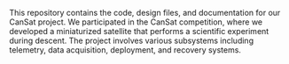 This repository contains the code, design files, and documentation for our CanSat project. We participated in the CanSat competition, where we developed a miniaturized satellite that performs a scientific experiment during descent. The project involves various subsystems including telemetry, data acquisition, deployment, and recovery systems.
